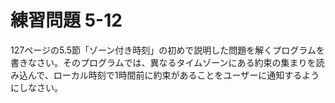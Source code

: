 # 練習問題 5-12

127ページの5.5節「ゾーン付き時刻」の初めで説明した問題を解くプログラムを書きなさい。そのプログラムでは、異なるタイムゾーンにある約束の集まりを読み込んで、ローカル時刻で1時間前に約束があることをユーザーに通知するようにしなさい。
